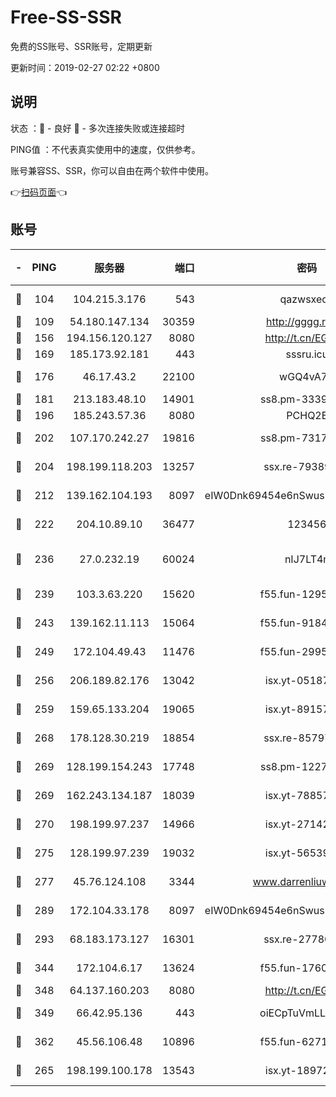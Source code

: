 # Free-SS-SSR

免费的SS账号、SSR账号，定期更新

更新时间：2019-02-27 02:22 +0800

## 说明

状态     ：🙂 - 良好 🙁 - 多次连接失败或连接超时

PING值   ：不代表真实使用中的速度，仅供参考。

账号兼容SS、SSR，你可以自由在两个软件中使用。

👉[扫码页面](https://liesauer.github.io/free-ss-ssr.github.io/)👈

## 账号

|-|PING|服务器|端口|密码|加密方式|区域|
|:----:|:----:|:-----:|-----:|:----:|:----:|:----:|
|🙂|104|104.215.3.176|543|qazwsxedc|aes-256-gcm|JP|
|🙂|109|54.180.147.134|30359|http://gggg.rocks|chacha20|KR|
|🙂|156|194.156.120.127|8080|http://t.cn/EGJIyrl|rc4-md5|RU|
|🙂|169|185.173.92.181|443|sssru.icu|rc4-md5|RU|
|🙂|176|46.17.43.2|22100|wGQ4vA7D|aes-256-gcm|RU|
|🙂|181|213.183.48.10|14901|ss8.pm-33399389|rc4-md5|RU|
|🙂|196|185.243.57.36|8080|PCHQ2E|rc4-md5|US|
|🙂|202|107.170.242.27|19816|ss8.pm-73178882|aes-256-cfb|US|
|🙂|204|198.199.118.203|13257|ssx.re-79389209|aes-256-cfb|US|
|🙂|212|139.162.104.193|8097|eIW0Dnk69454e6nSwuspv9DmS201tQ0D|aes-256-cfb|JP|
|🙂|222|204.10.89.10|36477|123456|aes-256-cfb|US|
|🙂|236|27.0.232.19|60024|nIJ7LT4n|xchacha20-ietf-poly1305|HK|
|🙂|239|103.3.63.220|15620|f55.fun-12950229|aes-256-cfb|SG|
|🙂|243|139.162.11.113|15064|f55.fun-91846921|aes-256-cfb|SG|
|🙂|249|172.104.49.43|11476|f55.fun-29951648|aes-256-cfb|SG|
|🙂|256|206.189.82.176|13042|isx.yt-05187143|aes-256-cfb|SG|
|🙂|259|159.65.133.204|19065|isx.yt-89157560|aes-256-cfb|SG|
|🙂|268|178.128.30.219|18854|ssx.re-85797399|aes-256-cfb|SG|
|🙂|269|128.199.154.243|17748|ss8.pm-12277718|aes-256-cfb|SG|
|🙂|269|162.243.134.187|18039|isx.yt-78857409|aes-256-cfb|US|
|🙂|270|198.199.97.237|14966|isx.yt-27142882|aes-256-cfb|US|
|🙂|275|128.199.97.239|19032|isx.yt-56539543|aes-256-cfb|SG|
|🙂|277|45.76.124.108|3344|www.darrenliuwei.com|aes-256-cfb|AU|
|🙂|289|172.104.33.178|8097|eIW0Dnk69454e6nSwuspv9DmS201tQ0D|aes-256-cfb|SG|
|🙂|293|68.183.173.127|16301|ssx.re-27780597|aes-256-cfb|US|
|🙂|344|172.104.6.17|13624|f55.fun-17607418|aes-256-cfb|US|
|🙂|348|64.137.160.203|8080|http://t.cn/EGJIyrl|rc4-md5|CA|
|🙂|349|66.42.95.136|443|oiECpTuVmLLxk4Ts|aes-256-cfb|US|
|🙂|362|45.56.106.48|10896|f55.fun-62719865|aes-256-cfb|US|
|🙂|265|198.199.100.178|13543|isx.yt-18972855|aes-256-cfb|US|
